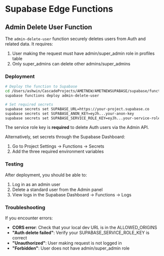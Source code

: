 # Supabase Edge Functions

## Admin Delete User Function

The `admin-delete-user` function securely deletes users from Auth and related data. It requires:

1. User making the request must have admin/super_admin role in profiles table
2. Only super_admins can delete other admins/super_admins

### Deployment

```bash
# Deploy the function to Supabase
cd /Users/ashwin/CascadeProjects/AMETNEW/AMETNEWSUPABASE/supabase/functions
supabase functions deploy admin-delete-user

# Set required secrets
supabase secrets set SUPABASE_URL=https://your-project.supabase.co
supabase secrets set SUPABASE_ANON_KEY=eyJh...your-anon-key
supabase secrets set SUPABASE_SERVICE_ROLE_KEY=eyJh...your-service-role-key
```

The service role key is **required** to delete Auth users via the Admin API.

Alternatively, set secrets through the Supabase Dashboard:
1. Go to Project Settings → Functions → Secrets
2. Add the three required environment variables

### Testing

After deployment, you should be able to:
1. Log in as an admin user
2. Delete a standard user from the Admin panel
3. View logs in the Supabase Dashboard → Functions → Logs

### Troubleshooting

If you encounter errors:

- **CORS error**: Check that your local dev URL is in the ALLOWED_ORIGINS
- **"Auth delete failed"**: Verify your SUPABASE_SERVICE_ROLE_KEY is correct
- **"Unauthorized"**: User making request is not logged in
- **"Forbidden"**: User does not have admin/super_admin role
